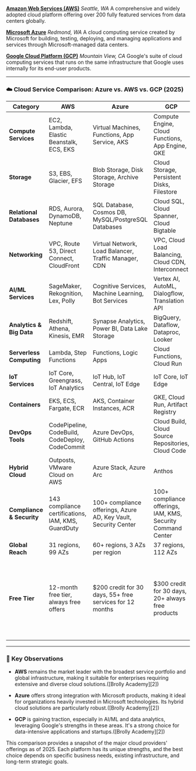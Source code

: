 **[Amazon Web Services (AWS)](https://www.google.com/maps/search/Amazon+Web+Services+%28AWS%29%2C+Seattle%2C+WA?utm_source=chatgpt.com)**
*Seattle, WA*
A comprehensive and widely adopted cloud platform offering over 200 fully featured services from data centers globally.

**[Microsoft Azure](https://www.google.com/maps/search/Microsoft+Azure%2C+Redmond%2C+WA?utm_source=chatgpt.com)**
*Redmond, WA*
A cloud computing service created by Microsoft for building, testing, deploying, and managing applications and services through Microsoft-managed data centers.

**[Google Cloud Platform (GCP)](https://www.google.com/maps/search/Google+Cloud+Platform+%28GCP%29%2C+Mountain+View%2C+CA?utm_source=chatgpt.com)**
*Mountain View, CA*
Google's suite of cloud computing services that runs on the same infrastructure that Google uses internally for its end-user products.

---

### ☁️ Cloud Service Comparison: Azure vs. AWS vs. GCP (2025)

| **Category**              | **AWS**                                            | **Azure**                                                       | **GCP**                                                      |                                                                                                     |
| ------------------------- | -------------------------------------------------- | --------------------------------------------------------------- | ------------------------------------------------------------ | --------------------------------------------------------------------------------------------------- |
| **Compute Services**      | EC2, Lambda, Elastic Beanstalk, ECS, EKS           | Virtual Machines, Functions, App Service, AKS                   | Compute Engine, Cloud Functions, App Engine, GKE             |                                                                                                     |
| **Storage**               | S3, EBS, Glacier, EFS                              | Blob Storage, Disk Storage, Archive Storage                     | Cloud Storage, Persistent Disks, Filestore                   |                                                                                                     |
| **Relational Databases**  | RDS, Aurora, DynamoDB, Neptune                     | SQL Database, Cosmos DB, MySQL/PostgreSQL Databases             | Cloud SQL, Cloud Spanner, Cloud Bigtable                     |                                                                                                     |
| **Networking**            | VPC, Route 53, Direct Connect, CloudFront          | Virtual Network, Load Balancer, Traffic Manager, CDN            | VPC, Cloud Load Balancing, Cloud CDN, Interconnect           |                                                                                                     |
| **AI/ML Services**        | SageMaker, Rekognition, Lex, Polly                 | Cognitive Services, Machine Learning, Bot Services              | Vertex AI, AutoML, Dialogflow, Translation API               |                                                                                                     |
| **Analytics & Big Data**  | Redshift, Athena, Kinesis, EMR                     | Synapse Analytics, Power BI, Data Lake Storage                  | BigQuery, Dataflow, Dataproc, Looker                         |                                                                                                     |
| **Serverless Computing**  | Lambda, Step Functions                             | Functions, Logic Apps                                           | Cloud Functions, Cloud Run                                   |                                                                                                     |
| **IoT Services**          | IoT Core, Greengrass, IoT Analytics                | IoT Hub, IoT Central, IoT Edge                                  | IoT Core, IoT Edge                                           |                                                                                                     |
| **Containers**            | EKS, ECS, Fargate, ECR                             | AKS, Container Instances, ACR                                   | GKE, Cloud Run, Artifact Registry                            |                                                                                                     |
| **DevOps Tools**          | CodePipeline, CodeBuild, CodeDeploy, CodeCommit    | Azure DevOps, GitHub Actions                                    | Cloud Build, Cloud Source Repositories, Cloud Code           |                                                                                                     |
| **Hybrid Cloud**          | Outposts, VMware Cloud on AWS                      | Azure Stack, Azure Arc                                          | Anthos                                                       |                                                                                                     |
| **Compliance & Security** | 143 compliance certifications, IAM, KMS, GuardDuty | 100+ compliance offerings, Azure AD, Key Vault, Security Center | 100+ compliance offerings, IAM, KMS, Security Command Center |                                                                                                     |
| **Global Reach**          | 31 regions, 99 AZs                                 | 60+ regions, 3 AZs per region                                   | 37 regions, 112 AZs                                          |                                                                                                     |
| **Free Tier**             | 12-month free tier, always free offers             | \$200 credit for 30 days, 55+ free services for 12 months       | \$300 credit for 30 days, 20+ always free products           | ([edureka.co][1], [Brolly Academy][2], [Acropolium][3], [Hackr][4], [ScholarHat][5], [DataCamp][6]) |

---

### 🧠 Key Observations

* **AWS** remains the market leader with the broadest service portfolio and global infrastructure, making it suitable for enterprises requiring extensive and diverse cloud solutions.([Brolly Academy][2])

* **Azure** offers strong integration with Microsoft products, making it ideal for organizations heavily invested in Microsoft technologies. Its hybrid cloud solutions are particularly robust.([Brolly Academy][2])

* **GCP** is gaining traction, especially in AI/ML and data analytics, leveraging Google's strengths in these areas. It's a strong choice for data-intensive applications and startups.([Brolly Academy][2])

This comparison provides a snapshot of the major cloud providers' offerings as of 2025. Each platform has its unique strengths, and the best choice depends on specific business needs, existing infrastructure, and long-term strategic goals.